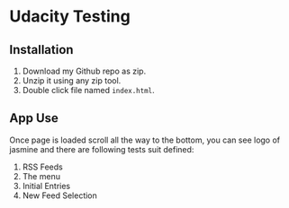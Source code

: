 # Udacity Testing

## Installation
1. Download my Github repo as zip.
2. Unzip it using any zip tool.
2. Double click file named `index.html`.

## App Use
Once page is loaded scroll all the way to the bottom, you can see logo of
jasmine and there are following tests suit defined:

1. RSS Feeds
2. The menu
3. Initial Entries
4. New Feed Selection

